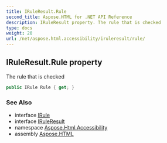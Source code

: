 ```yaml
---
title: IRuleResult.Rule
second_title: Aspose.HTML for .NET API Reference
description: IRuleResult property. The rule that is checked
type: docs
weight: 20
url: /net/aspose.html.accessibility/iruleresult/rule/
---
```

## IRuleResult.Rule property

The rule that is checked

```csharp
public IRule Rule { get; }
```

### See Also

* interface [IRule](../../irule/)
* interface [IRuleResult](../)
* namespace [Aspose.Html.Accessibility](../../../aspose.html.accessibility/)
* assembly [Aspose.HTML](../../../)
